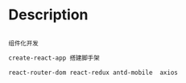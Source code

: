 # Description 

```txt

组件化开发

create-react-app 搭建脚手架 

react-router-dom react-redux antd-mobile  axios 

```
